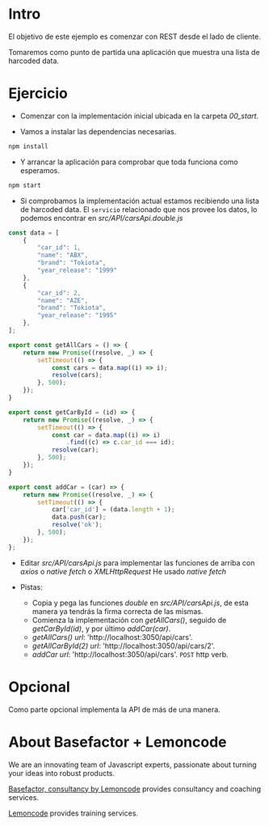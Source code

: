 # Intro

El objetivo de este ejemplo es comenzar con REST desde el lado de cliente.

Tomaremos como punto de partida una aplicación que muestra una lista de harcoded data.

# Ejercicio

- Comenzar con la implementación inicial ubicada en la carpeta *00_start*.

- Vamos a instalar las dependencias necesarias.

```bash
npm install
```

- Y arrancar la aplicación para comprobar que toda funciona como esperamos.

```bash
npm start
```

- Si comprobamos la implementación actual estamos recibiendo una lista de harcoded data. El `servicio` relacionado que nos provee los datos, lo podemos encontrar en _src/API/carsApi.double.js_

```javascript
const data = [
    {
        "car_id": 1,
        "name": "ABX",
        "brand": "Tokiota",
        "year_release": "1999"
    },
    {
        "car_id": 2,
        "name": "AZE",
        "brand": "Tokiota",
        "year_release": "1995"
    },
];

export const getAllCars = () => {
    return new Promise((resolve, _) => {
        setTimeout(() => {
            const cars = data.map((i) => i);
            resolve(cars);
        }, 500);
    });
}

export const getCarById = (id) => {
    return new Promise((resolve, _) => {
        setTimeout(() => {
            const car = data.map((i) => i)
                .find((c) => c.car_id === id);
            resolve(car);
        }, 500);
    });
}

export const addCar = (car) => {
    return new Promise((resolve, _) => {
        setTimeout(() => {
            car['car_id'] = (data.length + 1);
            data.push(car);
            resolve('ok');
        }, 500);
    }); 
};
```

- Editar _src/API/carsApi.js_ para implementar las funciones de arriba con _axios_ o _native fetch_ o _XMLHttpRequest_
He usado _native fetch_

- Pistas:

  - Copia y pega las funciones _double_ en _src/API/carsApi.js_, de esta manera ya tendrás la firma correcta de las mismas.
  - Comienza la implementación con _getAllCars()_, seguido de _getCarById(id)_, y por último _addCar(car)_.
  - _getAllCars() url_: 'http://localhost:3050/api/cars'.
  - _getAllCarById(2) url_: 'http://localhost:3050/api/cars/2'.
  - _addCar url_: 'http://localhost:3050/api/cars'. `POST` http verb.

# Opcional

Como parte opcional implementa la API de más de una manera.

# About Basefactor + Lemoncode

We are an innovating team of Javascript experts, passionate about turning your ideas into robust products.

[Basefactor, consultancy by Lemoncode](http://www.basefactor.com) provides consultancy and coaching services.

[Lemoncode](http://lemoncode.net/services/en/#en-home) provides training services.